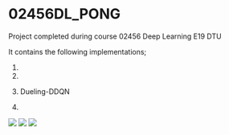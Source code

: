 # 02456DL_PONG
Project completed during course 02456 Deep Learning E19 DTU

It contains the following implementations;

1)

2)

3) Dueling-DDQN

4)

![](100_episodes_trained.gif)
![](400_episodes_trained.gif)
![](1100_episodes_trained.gif)
